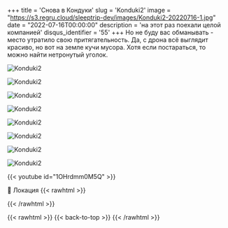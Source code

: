 +++
title = 'Снова в Кондуки'
slug = 'Konduki2'
image = "https://s3.regru.cloud/sleeptrip-dev/images/Konduki2-20220716-1.jpg"
date = "2022-07-16T00:00:00"
description = 'на этот раз поехали целой компанией'
disqus_identifier = '55'
+++
Но не буду вас обманывать - место утратило свою притягательность. Да, с дрона всё выглядит красиво, но вот на земле кучи мусора. Хотя если постараться, то можно найти нетронутый уголок.

![Konduki2](https://s3.regru.cloud/sleeptrip-dev/images/Konduki2-20220716-2.jpg)

![Konduki2](https://s3.regru.cloud/sleeptrip-dev/images/Konduki2-20220716-3.jpg)

![Konduki2](https://s3.regru.cloud/sleeptrip-dev/images/Konduki2-20220716-4.jpg)

![Konduki2](https://s3.regru.cloud/sleeptrip-dev/images/Konduki2-20220716-5.jpg)

![Konduki2](https://s3.regru.cloud/sleeptrip-dev/images/Konduki2-20220716-6.jpg)

![Konduki2](https://s3.regru.cloud/sleeptrip-dev/images/Konduki2-20220716-7.jpg)

![Konduki2](https://s3.regru.cloud/sleeptrip-dev/images/Konduki2-20220716-8.jpg)

![Konduki2](https://s3.regru.cloud/sleeptrip-dev/images/Konduki2-20220716-9.jpg)

{{< youtube id="1OHrdmm0M5Q" >}}

📍 Локация
{{< rawhtml >}}
<div class="yandex-map-container">
<script type="text/javascript" charset="utf-8" async src="https://api-maps.yandex.ru/services/constructor/1.0/js/?um=constructor%3A2c341a9c3226b89b3505b8664a02095052c71dd4c3345e34a3f63330dfc09387&amp;width=800&amp;height=400&amp;lang=ru_RU&amp;scroll=true"></script>
</div>
{{< /rawhtml >}}

{{< rawhtml >}}
{{< back-to-top >}}
{{< /rawhtml >}}